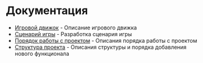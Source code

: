 # Документация

- [Игровой движок](GAME_ENGINE.md) - Описание игрового движка
- [Сценарий игры](SCENARIO.md) - Разработка сценария игры
- [Порядок работы с проектом](WORK_FLOW.md) - Описания порядка работы с проектом
- [Структура проекта](PROJECT_STRUCT.md) - Описания структуры и порядка добавления нового функционала
